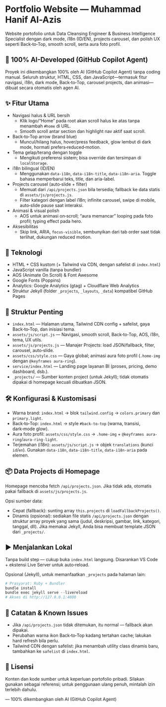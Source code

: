 # Portfolio Website — Muhammad Hanif Al-Azis

Website portofolio untuk Data Cleansing Engineer & Business Intelligence Specialist dengan dark mode, i18n (ID/EN), projects carousel, dan polish UX seperti Back‑to‑Top, smooth scroll, serta aura foto profil.

## 🤖 100% AI-Developed (GitHub Copilot Agent)

Proyek ini dikembangkan 100% oleh AI (GitHub Copilot Agent) tanpa coding manual. Seluruh struktur, HTML, CSS, dan JavaScript—termasuk fitur navigasi, i18n, dark mode, Back‑to‑Top, carousel projects, dan animasi—dibuat secara otomatis oleh agen AI.

## ✨ Fitur Utama

- Navigasi halus & URL bersih
	- Klik logo/“Home” pada root akan scroll halus ke atas tanpa menambah `#home` di URL.
	- Smooth scroll antar section dan highlight nav aktif saat scroll.
- Back‑to‑Top arrow (brand blue)
	- Muncul/hilang halus, hover/press feedback, glow lembut di dark mode, hormati prefers‑reduced‑motion.
- Tema gelap/terang dengan toggle
	- Mengikuti preferensi sistem; bisa override dan tersimpan di `localStorage`.
- i18n bilingual (ID/EN)
	- Menggunakan `data-i18n`, `data-i18n-title`, `data-i18n-aria`. Toggle bahasa memperbarui teks, title, dan aria-label.
- Projects carousel (auto‑slide + filter)
	- Memuat dari `/api/projects.json` bila tersedia; fallback ke data statis di `assets/js/projects.js`.
	- Filter kategori dengan label i18n; infinite carousel, swipe di mobile, auto‑slide pause saat interaksi.
- Animasi & visual polish
	- AOS untuk animasi on‑scroll; “aura memancar” looping pada foto profil; typing effect pada hero.
- Aksesibilitas
	- Skip link, ARIA, `focus-visible`, sembunyikan dari tab order saat tidak terlihat, dukungan reduced motion.

## 🧩 Teknologi

- HTML + CSS kustom (+ Tailwind via CDN, dengan safelist di `index.html`)
- JavaScript vanilla (tanpa bundler)
- AOS (Animate On Scroll) & Font Awesome
- Google Fonts (Poppins)
- Analytics: Google Analytics (gtag) + Cloudflare Web Analytics
- Struktur Jekyll (folder `_projects`, `_layouts`, `_data`) kompatibel GitHub Pages

## 📂 Struktur Penting

- `index.html` — Halaman utama, Tailwind CDN config + safelist, gaya Back‑to‑Top, dan inisiasi tema.
- `assets/js/script.js` — Navigasi, smooth scroll, Back‑to‑Top, AOS, i18n, tema, UX utils.
- `assets/js/projects.js` — Manajer Projects: load JSON/fallback, filter, carousel, auto‑slide.
- `assets/css/style.css` — Gaya global; animasi aura foto profil (`.home-img` dengan `@keyframes aura-ring`).
- `service/index.html` — Landing page layanan BI (proses, pricing, demo dashboard, dsb.).
- `_projects/` — Sumber konten project (untuk Jekyll); tidak otomatis dipakai di homepage kecuali dibuatkan JSON.

## 🛠️ Konfigurasi & Kustomisasi

- Warna brand: `index.html` → blok `tailwind.config` → `colors.primary` dan `primary.light`.
- Back‑to‑Top: `index.html` → style `#back-to-top` (warna, transisi, dark‑mode glow).
- Aura foto profil: `assets/css/style.css` → `.home-img` + `@keyframes aura-ring`/`aura-ring-light`.
- Terjemahan (i18n): `assets/js/script.js` → objek `translations` (kunci `id`/`en`). Gunakan `data-i18n`, `data-i18n-title`, `data-i18n-aria` pada elemen.

## 📦 Data Projects di Homepage

Homepage mencoba fetch `/api/projects.json`. Jika tidak ada, otomatis pakai fallback di `assets/js/projects.js`.

Opsi sumber data:
- Cepat (fallback): sunting array `this.projects` di `loadFallbackProjects()`.
- Dinamis (opsional): sediakan file statis `/api/projects.json` dengan struktur array proyek yang sama (judul, deskripsi, gambar, link, kategori, tanggal, dll). Jika memakai Jekyll, Anda bisa membuat template JSON dari `_projects/`.

## ▶️ Menjalankan Lokal

Tanpa build step — cukup buka `index.html` langsung. Disarankan VS Code + ekstensi Live Server untuk auto‑reload.

Opsional (Jekyll), untuk memanfaatkan `_projects` pada halaman lain:

```powershell
# Prasyarat: Ruby + Bundler
bundle install
bundle exec jekyll serve --livereload
# Akses di http://127.0.0.1:4000
```

## 🔎 Catatan & Known Issues

- Jika `/api/projects.json` tidak ditemukan, itu normal — fallback akan dipakai.
- Perubahan warna ikon Back‑to‑Top kadang tertahan cache; lakukan hard refresh bila perlu.
- Tailwind CDN dengan safelist: jika menambah utility class dinamis baru, tambahkan ke `safelist` di `index.html`.

## 📜 Lisensi

Konten dan kode sumber untuk keperluan portofolio pribadi. Silakan gunakan sebagai referensi; untuk penggunaan ulang penuh, mintalah izin terlebih dahulu.

— 100% dikembangkan oleh AI (GitHub Copilot Agent)
